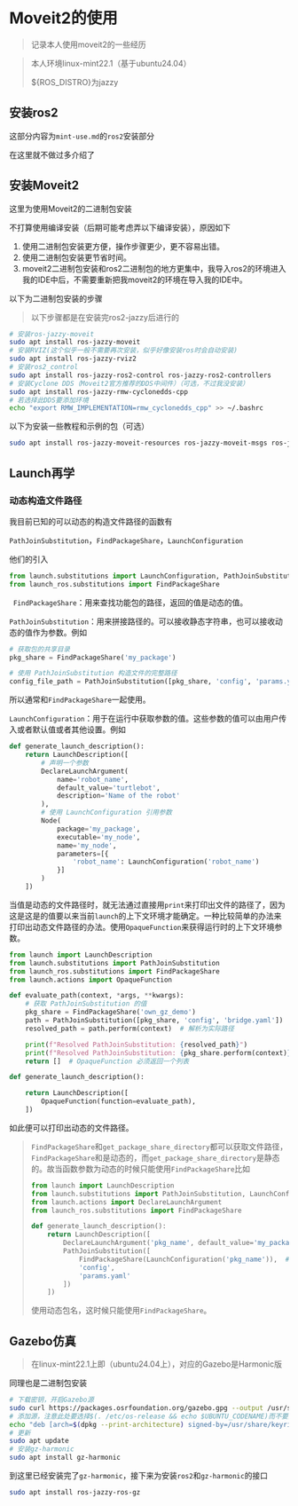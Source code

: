 # Moveit2的使用

> 记录本人使用moveit2的一些经历

> 本人环境linux-mint22.1（基于ubuntu24.04）
>
> ${ROS_DISTRO}为jazzy

## 安装ros2

这部分内容为`mint-use.md`的`ros2`安装部分

在这里就不做过多介绍了

## 安装Moveit2

这里为使用Moveit2的二进制包安装

不打算使用编译安装（后期可能考虑弄以下编译安装），原因如下

1. 使用二进制包安装更方便，操作步骤更少，更不容易出错。
2. 使用二进制包安装更节省时间。
3. moveit2二进制包安装和ros2二进制包的地方更集中，我导入ros2的环境进入我的IDE中后，不需要重新把我moveit2的环境在导入我的IDE中。

以下为二进制包安装的步骤

>  以下步骤都是在安装完ros2-jazzy后进行的

```bash
# 安装ros-jazzy-moveit
sudo apt install ros-jazzy-moveit
# 安装RVIZ(这个似乎一般不需要再次安装，似乎好像安装ros时会自动安装)
sudo apt install ros-jazzy-rviz2
# 安装ros2_control
sudo apt install ros-jazzy-ros2-control ros-jazzy-ros2-controllers
# 安装Cyclone DDS（Moveit2官方推荐的DDS中间件）（可选，不过我没安装）
sudo apt install ros-jazzy-rmw-cyclonedds-cpp
# 若选择此DDS要添加环境
echo "export RMW_IMPLEMENTATION=rmw_cyclonedds_cpp" >> ~/.bashrc
```

以下为安装一些教程和示例的包（可选）

```bash
sudo apt install ros-jazzy-moveit-resources ros-jazzy-moveit-msgs ros-jazzy-moveit-visual-tools
```

## Launch再学

### 动态构造文件路径

我目前已知的可以动态的构造文件路径的函数有

`PathJoinSubstitution`，`FindPackageShare`，`LaunchConfiguration`

他们的引入

```python
from launch.substitutions import LaunchConfiguration, PathJoinSubstitution
from launch_ros.substitutions import FindPackageShare
```



` FindPackageShare`：用来查找功能包的路径，返回的值是动态的值。

`PathJoinSubstitution`：用来拼接路径的。可以接收静态字符串，也可以接收动态的值作为参数。例如

```python
# 获取包的共享目录
pkg_share = FindPackageShare('my_package')

# 使用 PathJoinSubstitution 构造文件的完整路径
config_file_path = PathJoinSubstitution([pkg_share, 'config', 'params.yaml'])
```

所以通常和`FindPackageShare`一起使用。

`LaunchConfiguration`：用于在运行中获取参数的值。这些参数的值可以由用户传入或者默认值或者其他设置。例如

```python
def generate_launch_description():
    return LaunchDescription([
        # 声明一个参数
        DeclareLaunchArgument(
            name='robot_name',
            default_value='turtlebot',
            description='Name of the robot'
        ),
        # 使用 LaunchConfiguration 引用参数
        Node(
            package='my_package',
            executable='my_node',
            name='my_node',
            parameters=[{
                'robot_name': LaunchConfiguration('robot_name')
            }]
        )
    ])
```

当值是动态的文件路径时，就无法通过直接用`print`来打印出文件的路径了，因为这是这是的值要以来当前`launch`的上下文环境才能确定。一种比较简单的办法来打印出动态文件路径的办法。使用`OpaqueFunction`来获得运行时的上下文环境参数。

```python
from launch import LaunchDescription
from launch.substitutions import PathJoinSubstitution
from launch_ros.substitutions import FindPackageShare
from launch.actions import OpaqueFunction

def evaluate_path(context, *args, **kwargs):
    # 获取 PathJoinSubstitution 的值
    pkg_share = FindPackageShare('own_gz_demo')
    path = PathJoinSubstitution([pkg_share, 'config', 'bridge.yaml'])
    resolved_path = path.perform(context)  # 解析为实际路径

    print(f"Resolved PathJoinSubstitution: {resolved_path}")
    print(f"Resolved PathJoinSubstitution: {pkg_share.perform(context)}")
    return []  # OpaqueFunction 必须返回一个列表

def generate_launch_description():

    return LaunchDescription([
        OpaqueFunction(function=evaluate_path),
    ])

```

如此便可以打印出动态的文件路径。

> `FindPackageShare`和`get_package_share_directory`都可以获取文件路径，`FindPackageShare`和是动态的，而`get_package_share_directory`是静态的。故当函数参数为动态的时候只能使用`FindPackageShare`比如
>
> ```python
> from launch import LaunchDescription
> from launch.substitutions import PathJoinSubstitution, LaunchConfiguration
> from launch.actions import DeclareLaunchArgument
> from launch_ros.substitutions import FindPackageShare
> 
> def generate_launch_description():
>     return LaunchDescription([
>         DeclareLaunchArgument('pkg_name', default_value='my_package'),
>         PathJoinSubstitution([
>             FindPackageShare(LaunchConfiguration('pkg_name')),  # 动态包名
>             'config',
>             'params.yaml'
>         ])
>     ])
> ```
>
> 使用动态包名，这时候只能使用`FindPackageShare`。

## Gazebo仿真

> 在linux-mint22.1上即（ubuntu24.04上），对应的Gazebo是Harmonic版

同理也是二进制包安装

```bash
# 下载密钥，开启Gazebo源
sudo curl https://packages.osrfoundation.org/gazebo.gpg --output /usr/share/keyrings/pkgs-osrf-archive-keyring.gpg
# 添加源，注意此处要选择$(. /etc/os-release && echo $UBUNTU_CODENAME)而不要选择$(lsb_release -cs)，在Linux-mint（这种非标准的Ubuntu/Debian中）中直接使用lsb_release -cs无法正确识别我们是基于哪个Ubuntu发行版的，而使用. /etc/os-release && echo $UBUNTU_CODENAME可以识别我们的发行版是基于哪个发行版的
echo "deb [arch=$(dpkg --print-architecture) signed-by=/usr/share/keyrings/pkgs-osrf-archive-keyring.gpg] http://packages.osrfoundation.org/gazebo/ubuntu-stable $(. /etc/os-release && echo $UBUNTU_CODENAME)  main" | sudo tee /etc/apt/sources.list.d/gazebo-stable.list > /dev/null
# 更新
sudo apt update
# 安装gz-harmonic
sudo apt install gz-harmonic
```

到这里已经安装完了`gz-harmonic`，接下来为安装`ros2`和`gz-harmonic`的接口

```bash
sudo apt install ros-jazzy-ros-gz
```

